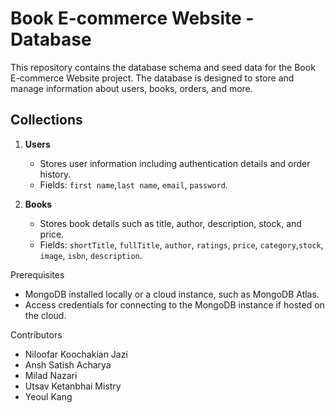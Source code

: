 # Book E-commerce Website - Database

This repository contains the database schema and seed data for the Book E-commerce Website project. The database is designed to store and manage information about users, books, orders, and more.

## Collections
1. **Users**
   - Stores user information including authentication details and order history.
   - Fields: `first name`,`last name`, `email`, `password`.

2. **Books**
   - Stores book details such as title, author, description, stock, and price.
   - Fields: `shortTitle`, `fullTitle`, `author`, `ratings`, `price`, `category`,`stock`, `image`, `isbn`, `description`.
  
Prerequisites
  - MongoDB installed locally or a cloud instance, such as MongoDB Atlas.
  - Access credentials for connecting to the MongoDB instance if hosted on the cloud.

Contributors
   - Niloofar Koochakian Jazi 
   - Ansh Satish Acharya
   - Milad Nazari 
   - Utsav Ketanbhai Mistry 
   - Yeoul Kang 

